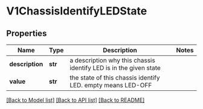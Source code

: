# V1ChassisIdentifyLEDState

## Properties
Name | Type | Description | Notes
------------ | ------------- | ------------- | -------------
**description** | **str** | a description why this chassis identify LED is in the given state | 
**value** | **str** | the state of this chassis identify LED. empty means LED-OFF | 

[[Back to Model list]](../README.md#documentation-for-models) [[Back to API list]](../README.md#documentation-for-api-endpoints) [[Back to README]](../README.md)


